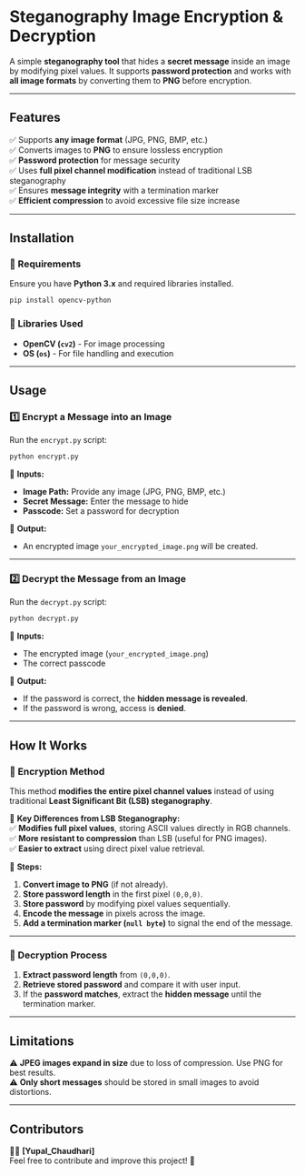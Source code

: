 # **Steganography Image Encryption & Decryption**
A simple **steganography tool** that hides a **secret message** inside an image by modifying pixel values. It supports **password protection** and works with **all image formats** by converting them to **PNG** before encryption.

---

## **Features**
✅ Supports **any image format** (JPG, PNG, BMP, etc.)  
✅ Converts images to **PNG** to ensure lossless encryption  
✅ **Password protection** for message security  
✅ Uses **full pixel channel modification** instead of traditional LSB steganography  
✅ Ensures **message integrity** with a termination marker  
✅ **Efficient compression** to avoid excessive file size increase  

---

## **Installation**
### **🔹 Requirements**
Ensure you have **Python 3.x** and required libraries installed.

```bash
pip install opencv-python
```

### **🔹 Libraries Used**
- **OpenCV (`cv2`)** - For image processing  
- **OS (`os`)** - For file handling and execution  

---

## **Usage**
### **1️⃣ Encrypt a Message into an Image**
Run the `encrypt.py` script:

```bash
python encrypt.py
```

📌 **Inputs:**  
- **Image Path:** Provide any image (JPG, PNG, BMP, etc.)  
- **Secret Message:** Enter the message to hide  
- **Passcode:** Set a password for decryption  

📌 **Output:**  
- An encrypted image `your_encrypted_image.png` will be created.  

---

### **2️⃣ Decrypt the Message from an Image**
Run the `decrypt.py` script:

```bash
python decrypt.py
```

📌 **Inputs:**  
- The encrypted image (`your_encrypted_image.png`)  
- The correct passcode  

📌 **Output:**  
- If the password is correct, the **hidden message is revealed**.  
- If the password is wrong, access is **denied**.  

---

## **How It Works**
### **🔹 Encryption Method**
This method **modifies the entire pixel channel values** instead of using traditional **Least Significant Bit (LSB) steganography**.  

📌 **Key Differences from LSB Steganography:**  
✅ **Modifies full pixel values**, storing ASCII values directly in RGB channels.  
✅ **More resistant to compression** than LSB (useful for PNG images).  
✅ **Easier to extract** using direct pixel value retrieval.  

📌 **Steps:**  
1. **Convert image to PNG** (if not already).  
2. **Store password length** in the first pixel `(0,0,0)`.  
3. **Store password** by modifying pixel values sequentially.  
4. **Encode the message** in pixels across the image.  
5. **Add a termination marker (`null byte`)** to signal the end of the message.  

---

### **🔹 Decryption Process**
1. **Extract password length** from `(0,0,0)`.  
2. **Retrieve stored password** and compare it with user input.  
3. If the **password matches**, extract the **hidden message** until the termination marker.  

---

## **Limitations**
⚠️ **JPEG images expand in size** due to loss of compression. Use PNG for best results.  
⚠️ **Only short messages** should be stored in small images to avoid distortions.  

---

## **Contributors**
👨‍💻 **[Yupal_Chaudhari]**  
Feel free to contribute and improve this project! 🚀

